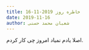 ```yaml
---
title: خاطره روز 2019-11-16
date: 2019-11-16
author: شعبان محمد حسنی
---
```


اصلا یادم نمیاد امروز چی کار کردم.
